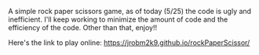 A simple rock paper scissors game, as of today (5/25) the code is ugly and inefficient.  I'll keep working to minimize the amount of code and the efficiency of the code.  Other than that, enjoy!!

Here's the link to play online: https://jrobm2k9.github.io/rockPaperScissor/